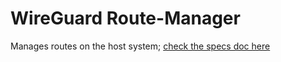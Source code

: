 # WireGuard Route-Manager

Manages routes on the host system; [check the specs doc here](../../spec/containers/route-manager.md)
